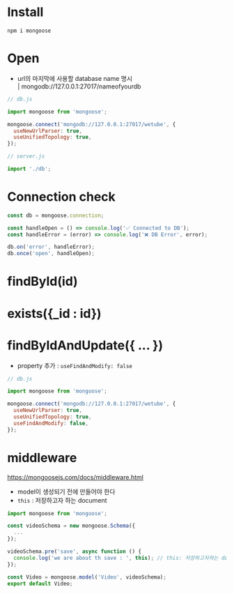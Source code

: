 
# Install
```
npm i mongoose
```

# Open
- url의 마지막에 사용할 database name 명시  
  | mongodb://127.0.0.1:27017/nameofyourdb

``` javascript
// db.js

import mongoose from 'mongoose';

mongoose.connect('mongodb://127.0.0.1:27017/wetube', {
  useNewUrlParser: true,
  useUnifiedTopology: true,
});
```
``` javascript
// server.js

import './db';
```

# Connection check
``` javascript
const db = mongoose.connection;

const handleOpen = () => console.log('✅ Connected to DB');
const handleError = (error) => console.log('❌ DB Error', error);

db.on('error', handleError);
db.once('open', handleOpen);
```
# findById(id)
# exists({_id : id})
# findByIdAndUpdate({ ... })
- property 추가 : `useFindAndModify: false`
``` javascript
// db.js

import mongoose from 'mongoose';

mongoose.connect('mongodb://127.0.0.1:27017/wetube', {
  useNewUrlParser: true,
  useUnifiedTopology: true,
  useFindAndModify: false,
});
```
# middleware
https://mongoosejs.com/docs/middleware.html
- model이 생성되기 전에 만들어야 한다
- `this` : 저장하고자 하는 document
```javascript
import mongoose from 'mongoose';

const videoSchema = new mongoose.Schema({
  ...
});

videoSchema.pre('save', async function () {
  console.log('we are about th save : ', this); // this: 저장하고자하는 document
});

const Video = mongoose.model('Video', videoSchema);
export default Video;
```
